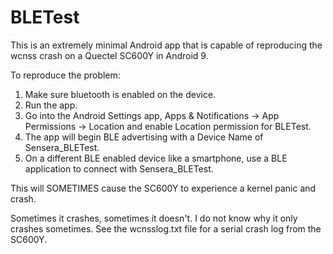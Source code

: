 # BLETest

This is an extremely minimal Android app that is capable of reproducing the wcnss crash on a Quectel SC600Y in Android 9.

To reproduce the problem:
1.  Make sure bluetooth is enabled on the device.
2.  Run the app.  
3.  Go into the Android Settings app, Apps & Notifications -> App Permissions -> Location and enable Location permission for BLETest.
4.  The app will begin BLE advertising with a Device Name of Sensera_BLETest.
5.  On a different BLE enabled device like a smartphone, use a BLE application to connect with Sensera_BLETest.

This will SOMETIMES cause the SC600Y to experience a kernel panic and crash.

Sometimes it crashes, sometimes it doesn't.  I do not know why it only crashes sometimes.
See the wcnsslog.txt file for a serial crash log from the SC600Y.
